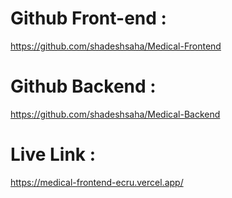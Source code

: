 # Github Front-end :

https://github.com/shadeshsaha/Medical-Frontend

# Github Backend :

https://github.com/shadeshsaha/Medical-Backend

# Live Link :

https://medical-frontend-ecru.vercel.app/
